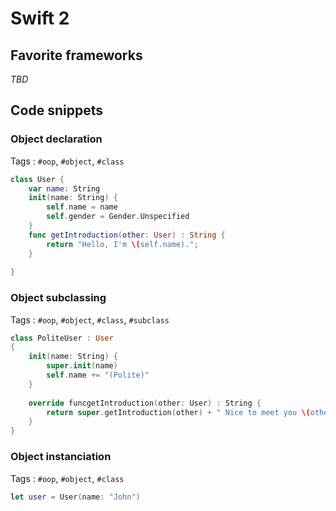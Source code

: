 # Swift 2

## Favorite frameworks

*TBD*

## Code snippets

### Object declaration

Tags : `#oop`, `#object`, `#class`

```swift
class User {
    var name: String
	init(name: String) {
        self.name = name
		self.gender = Gender.Unspecified
    }
	func getIntroduction(other: User) : String {
		return "Hello, I'm \(self.name).";
	}
	
}
```

### Object subclassing

Tags : `#oop`, `#object`, `#class`, `#subclass`

```swift
class PoliteUser : User
{
	init(name: String) {
        super.init(name)
		self.name += "(Polite)"
    }
		
	override funcgetIntroduction(other: User) : String {
		return super.getIntroduction(other) + " Nice to meet you \(other.Name) !";
	}
}
```

### Object instanciation

Tags : `#oop`, `#object`, `#class`

```swift
let user = User(name: "John")
```